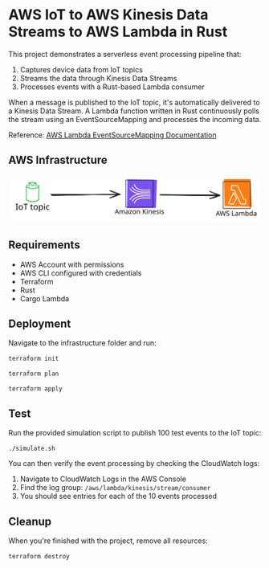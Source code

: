 # AWS IoT to AWS Kinesis Data Streams to AWS Lambda in Rust
This project demonstrates a serverless event processing pipeline that:
1. Captures device data from IoT topics
2. Streams the data through Kinesis Data Streams
3. Processes events with a Rust-based Lambda consumer

When a message is published to the IoT topic, it's automatically delivered to a Kinesis Data Stream. A Lambda function written in Rust continuously polls the stream using an EventSourceMapping and processes the incoming data.

Reference: [AWS Lambda EventSourceMapping Documentation](https://docs.aws.amazon.com/AWSCloudFormation/latest/UserGuide/aws-resource-lambda-eventsourcemapping.html)

## AWS Infrastructure
![AWS Infrastructure diagram](infrastructure/docs/arch.svg)

## Requirements
- AWS Account with permissions
- AWS CLI configured with credentials
- Terraform
- Rust
- Cargo Lambda

## Deployment
Navigate to the infrastructure folder and run:

```
terraform init
```

```
terraform plan
```

```
terraform apply
```

## Test
Run the provided simulation script to publish 100 test events to the IoT topic:
```
./simulate.sh
```

You can then verify the event processing by checking the CloudWatch logs:
1. Navigate to CloudWatch Logs in the AWS Console
2. Find the log group: `/aws/lambda/kinesis/stream/consumer`
3. You should see entries for each of the 10 events processed

## Cleanup
When you're finished with the project, remove all resources:

```
terraform destroy
```
